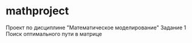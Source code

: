 # mathproject
Проект по дисциплине "Математическое моделирование"
Задание 1
Поиск оптимального пути в матрице 

